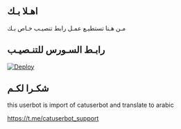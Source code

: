 ## اهـلا بـك
مـن هـنا تستطيـع عمـل رابط تنصيـب خـاص بـك

## رابـط السـورس للتنـصيـب

[![Deploy](https://www.herokucdn.com/deploy/button.svg)](https://heroku.com/deploy?template=https://github.com/Xxact/jmthon)

## شكـرا لكـم 


this userbot is import of catuserbot and translate to arabic

https://t.me/catuserbot_support
